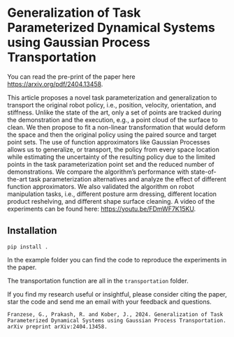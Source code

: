 # Generalization of Task Parameterized Dynamical Systems using Gaussian Process Transportation

You can read the pre-print of the paper here https://arxiv.org/pdf/2404.13458. 

This article proposes a novel task parameterization and generalization to transport the
original robot policy, i.e., position, velocity, orientation, and stiffness. Unlike the state of the art, only a set of points are tracked during the demonstration and the execution, e.g., a point cloud of
the surface to clean. We then propose to fit a non-linear transformation that would deform the space and then the original policy using the paired source and target point sets. The use of function approximators like Gaussian Processes allows us to generalize, or transport, the policy from every space location while estimating the uncertainty of the resulting policy due to the limited points in the task parameterization point set and the reduced number of demonstrations. We compare the algorithm’s performance with state-of-the-art task parameterization alternatives and analyze the effect of different function approximators. We also validated the algorithm on robot manipulation tasks, i.e., different posture arm dressing, different location product reshelving, and different shape surface cleaning. A video of the experiments can be found here: https://youtu.be/FDmWF7K15KU.

## Installation

```
pip install . 
```

In the example folder you can find the code to reproduce the experiments in the paper. 

The transportation function are all in the `transportation` folder.


If you find my research useful or insightful, please consider citing the paper, star the code and send me an email with your feedback and questions. 

```
Franzese, G., Prakash, R. and Kober, J., 2024. Generalization of Task Parameterized Dynamical Systems using Gaussian Process Transportation. arXiv preprint arXiv:2404.13458.
```

